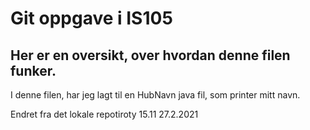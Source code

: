 # Git oppgave i IS105
## Her er en oversikt, over hvordan denne filen funker.

I denne filen, har jeg lagt til en HubNavn java fil, som printer mitt navn.

Endret fra det lokale repotiroty 15.11 27.2.2021 
